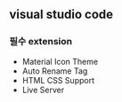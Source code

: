 ## visual studio code



### 필수 extension

+ Material Icon Theme
+ Auto Rename Tag
+ HTML CSS Support
+ Live Server